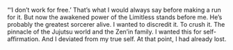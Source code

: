 “‘I don’t work for free.’ That’s what I would always
say before making a run for it.
But now the awakened power of the Limitless stands before me.
He’s probably the greatest sorcerer alive.
I wanted to discredit it.
To crush it.
The pinnacle of the Jujutsu world and the Zen’in family.
I wanted this for self-affirmation.
And I deviated from my true self.
At that point, I had already lost.